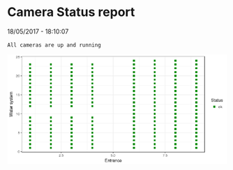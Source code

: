 Camera Status report
================
18/05/2017 - 18:10:07

    All cameras are up and running

![](camreport_files/figure-markdown_github/unnamed-chunk-2-1.png)
